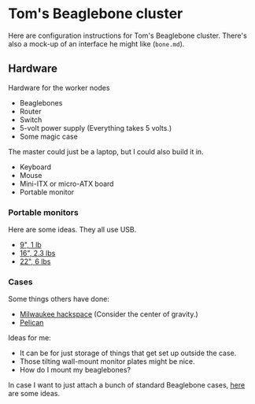 Tom's Beaglebone cluster
=========
Here are configuration instructions for Tom's Beaglebone cluster. There's also
a mock-up of an interface he might like (`bone.md`).

## Hardware
Hardware for the worker nodes

* Beaglebones
* Router
* Switch
* 5-volt power supply (Everything takes 5 volts.)
* Some magic case

The master could just be a laptop, but I could also build it in.

* Keyboard
* Mouse
* Mini-ITX or micro-ATX board
* Portable monitor


### Portable monitors
Here are some ideas. They all use USB.

* [9", 1 lb](http://www.doublesight.com/product/?idx=53)
* [16", 2.3 lbs](http://us.aoc.com/monitor_displays/e1649fwu)
* [22", 6 lbs](http://www.walmart.com/ip/EPI-E2251FWU/20581019?sourceid=1500000000000003183800&veh=cse&srccode=cii_11816&cpncode=33-7301595)

### Cases
Some things others have done:

* [Milwaukee hackspace](http://milwaukeemakerspace.org/2011/03/computer-case/) (Consider the center of gravity.)
* [Pelican](http://www.pelicanonline-ralphs.com/top-8-modified-pelican-cases.htm)

Ideas for me:

* It can be for just storage of things that get set up outside the case.
* Those tilting wall-mount monitor plates might be nice.
* How do I mount my beaglebones?

In case I want to just attach a bunch of standard Beaglebone cases,
[here](http://elinux.org/BeagleBone#Cases) are some ideas.
